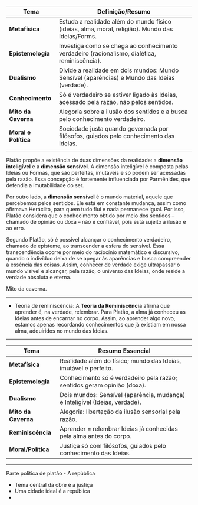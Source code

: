| Tema                 | Definição/Resumo                                                                                 |
| -------------------- | ------------------------------------------------------------------------------------------------ |
| **Metafísica**       | Estuda a realidade além do mundo físico (ideias, alma, moral, religião). Mundo das Ideias/Forms. |
| **Epistemologia**    | Investiga como se chega ao conhecimento verdadeiro (racionalismo, dialética, reminiscência).     |
| **Dualismo**         | Divide a realidade em dois mundos: Mundo Sensível (aparências) e Mundo das Ideias (verdade).     |
| **Conhecimento**     | Só é verdadeiro se estiver ligado às Ideias, acessado pela razão, não pelos sentidos.            |
| **Mito da Caverna**  | Alegoria sobre a ilusão dos sentidos e a busca pelo conhecimento verdadeiro.                     |
| **Moral e Política** | Sociedade justa quando governada por filósofos, guiados pelo conhecimento das Ideias.            |
|                      |                                                                                                  |
Platão propõe a existência de duas dimensões da realidade: a **dimensão inteligível** e a **dimensão sensível**. A dimensão inteligível é composta pelas Ideias ou Formas, que são perfeitas, imutáveis e só podem ser acessadas pela razão. Essa concepção é fortemente influenciada por Parmênides, que defendia a imutabilidade do ser.

Por outro lado, a **dimensão sensível** é o mundo material, aquele que percebemos pelos sentidos. Ele está em constante mudança, assim como afirmava Heráclito, para quem tudo flui e nada permanece igual. Por isso, Platão considera que o conhecimento obtido por meio dos sentidos – chamado de opinião ou doxa – não é confiável, pois está sujeito à ilusão e ao erro.

Segundo Platão, só é possível alcançar o conhecimento verdadeiro, chamado de episteme, ao transcender a esfera do sensível. Essa transcendência ocorre por meio do raciocínio matemático e discursivo, quando o indivíduo deixa de se apegar às aparências e busca compreender a essência das coisas. Assim, conhecer de verdade exige ultrapassar o mundo visível e alcançar, pela razão, o universo das Ideias, onde reside a verdade absoluta e eterna.


Mito da caverna.

---

- Teoria de reminiscência: A **Teoria da Reminiscência** afirma que aprender é, na verdade, relembrar. Para Platão, a alma já conheceu as Ideias antes de encarnar no corpo. Assim, ao aprender algo novo, estamos apenas recordando conhecimentos que já existiam em nossa alma, adquiridos no mundo das Ideias.

---

| Tema                | Resumo Essencial                                                            |
| ------------------- | --------------------------------------------------------------------------- |
| **Metafísica**      | Realidade além do físico; mundo das Ideias, imutável e perfeito.            |
| **Epistemologia**   | Conhecimento só é verdadeiro pela razão; sentidos geram opinião (doxa).     |
| **Dualismo**        | Dois mundos: Sensível (aparência, mudança) e Inteligível (Ideias, verdade). |
| **Mito da Caverna** | Alegoria: libertação da ilusão sensorial pela razão.                        |
| **Reminiscência**   | Aprender = relembrar Ideias já conhecidas pela alma antes do corpo.         |
| **Moral/Política**  | Justiça só com filósofos, guiados pelo conhecimento das Ideias.             |

---

Parte política de platão - A república

- Tema central da obre é a justiça 
- Uma cidade ideal é a república
- 